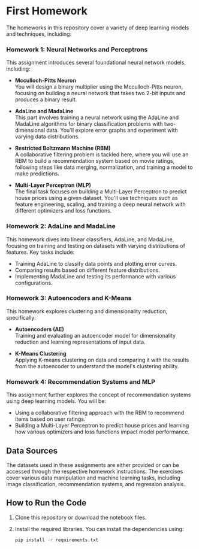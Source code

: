 # First Homework

The homeworks in this repository cover a variety of deep learning models and techniques, including:

### **Homework 1: Neural Networks and Perceptrons**
This assignment introduces several foundational neural network models, including:

- **Mcculloch-Pitts Neuron**  
  You will design a binary multiplier using the Mcculloch-Pitts neuron, focusing on building a neural network that takes two 2-bit inputs and produces a binary result.

- **AdaLine and MadaLine**  
  This part involves training a neural network using the AdaLine and MadaLine algorithms for binary classification problems with two-dimensional data. You'll explore error graphs and experiment with varying data distributions.

- **Restricted Boltzmann Machine (RBM)**  
  A collaborative filtering problem is tackled here, where you will use an RBM to build a recommendation system based on movie ratings, following steps like data merging, normalization, and training a model to make predictions.

- **Multi-Layer Perceptron (MLP)**  
  The final task focuses on building a Multi-Layer Perceptron to predict house prices using a given dataset. You'll use techniques such as feature engineering, scaling, and training a deep neural network with different optimizers and loss functions.

### **Homework 2: AdaLine and MadaLine**
This homework dives into linear classifiers, AdaLine, and MadaLine, focusing on training and testing on datasets with varying distributions of features. Key tasks include:

- Training AdaLine to classify data points and plotting error curves.
- Comparing results based on different feature distributions.
- Implementing MadaLine and testing its performance with various configurations.

### **Homework 3: Autoencoders and K-Means**
This homework explores clustering and dimensionality reduction, specifically:

- **Autoencoders (AE)**  
  Training and evaluating an autoencoder model for dimensionality reduction and learning representations of input data.

- **K-Means Clustering**  
  Applying K-means clustering on data and comparing it with the results from the autoencoder to understand the model's clustering ability.

### **Homework 4: Recommendation Systems and MLP**
This assignment further explores the concept of recommendation systems using deep learning models. You will be:

- Using a collaborative filtering approach with the RBM to recommend items based on user ratings.
- Building a Multi-Layer Perceptron to predict house prices and learning how various optimizers and loss functions impact model performance.


## Data Sources

The datasets used in these assignments are either provided or can be accessed through the respective homework instructions. The exercises cover various data manipulation and machine learning tasks, including image classification, recommendation systems, and regression analysis.

## How to Run the Code

1. Clone this repository or download the notebook files.
2. Install the required libraries. You can install the dependencies using:

   ```bash
   pip install -r requirements.txt
